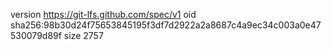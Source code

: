version https://git-lfs.github.com/spec/v1
oid sha256:98b30d24f75653845195f3df7d2922a2a8687c4a9ec34c003a0e47530079d89f
size 2757
